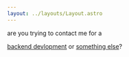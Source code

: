 ```yaml
---
layout: ../layouts/Layout.astro
---
```

<!-- Markdown Preview - https://dillinger.io/ -->

are you trying to contact me for a

[backend devlopment](/backend) or [something else](/something-else)?
